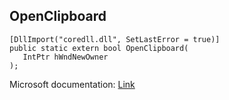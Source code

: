 ## OpenClipboard

```
[DllImport("coredll.dll", SetLastError = true)]
public static extern bool OpenClipboard(
   IntPtr hWndNewOwner
);
```

Microsoft documentation: [Link](https://docs.microsoft.com/en-us/windows/win32/api/winuser/nf-winuser-openclipboard)
